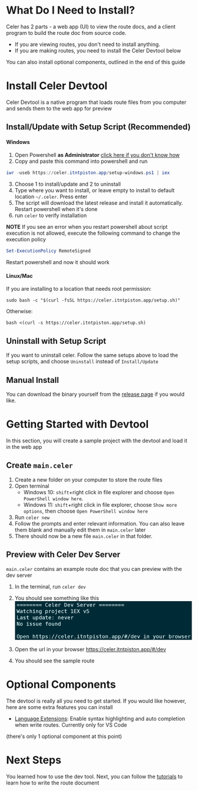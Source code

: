 # What Do I Need to Install?
Celer has 2 parts - a web app (UI) to view the route docs, and a client program to build the route doc from source code. 
- If you are viewing routes, you don't need to install anything. 
- If you are making routes, you need to install the Celer Devtool below

You can also install optional components, outlined in the end of this guide

# Install Celer Devtool
Celer Devtool is a native program that loads route files from you computer and sends them to the web app for preview

## Install/Update with Setup Script (Recommended)
#### Windows
1. Open Powershell **as Administrator** [click here if you don't know how](https://www.google.com/search?q=how+to+open+powershell+as+administrator&rlz=1C1VDKB_enUS959US959&oq=how+to+open+powershell+as+administrator&aqs=chrome..69i57.4261j0j7&sourceid=chrome&ie=UTF-8)
2. Copy and paste this command into powershell and run 
```powershell
iwr -useb https://celer.itntpiston.app/setup-windows.ps1 | iex
```
3. Choose 1 to install/update and 2 to uninstall
4. Type where you want to install, or leave empty to install to default location `~/.celer`. Press enter
5. The script will download the latest release and install it automatically. Restart powershell when it's done
6. run `celer` to verify installation 

**NOTE** If you see an error when you restart powershell about script execution is not allowed, execute the following command to change the execution policy
```powershell
Set-ExecutionPolicy RemoteSigned
```
Restart powershell and now it should work

#### Linux/Mac
If you are installing to a location that needs root permission:
```shell
sudo bash -c "$(curl -fsSL https://celer.itntpiston.app/setup.sh)"
```
Otherwise:
```shell
bash <(curl -s https://celer.itntpiston.app/setup.sh)
```

## Uninstall with Setup Script
If you want to uninstall celer. Follow the same setups above to load the setup scripts, and choose `Uninstall` instead of `Install/Update`

## Manual Install
You can download the binary yourself from the [release page](https://github.com/iTNTPiston/celer/releases) if you would like.

# Getting Started with Devtool
In this section, you will create a sample project with the devtool and load it in the web app

## Create `main.celer`
1. Create a new folder on your computer to store the route files
2. Open terminal
    - Windows 10: `shift`+right click in file explorer and choose `Open PowerShell window here`.
    - Windows 11: `shift`+right click in file explorer, choose `Show more options`, then choose `Open PowerShell window here`
3. Run `celer new`
4. Follow the prompts and enter relevant information. You can also leave them blank and manually edit them in `main.celer` later
5. There should now be a new file `main.celer` in that folder.

## Preview with Celer Dev Server
`main.celer` contains an example route doc that you can preview with the dev server

1. In the terminal, run `celer dev`
2. You should see something like this
![install script](./InstallScript.png)

3. Open the url in your browser https://celer.itntpiston.app/#/dev
4. You should see the sample route

# Optional Components
The devtool is really all you need to get started. If you would like however, here are some extra features you can install

- [Language Extensions](./Tutorial/Install%20Language%20Extension.md): Enable syntax highlighting and auto completion when write routes. Currently only for VS Code

(there's only 1 optional component at this point)

# Next Steps
You learned how to use the dev tool. Next, you can follow the [tutorials](./Tutorial/order.txt) to learn how to write the route document
